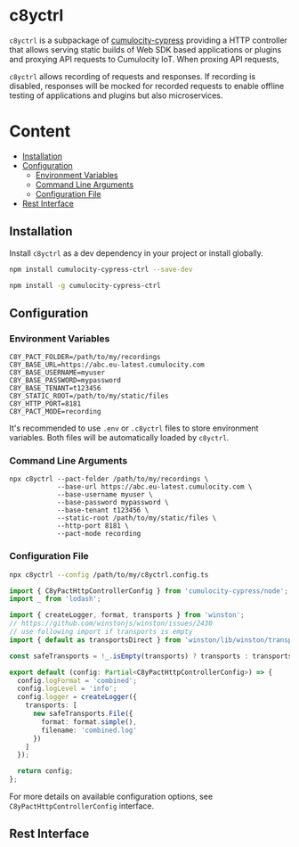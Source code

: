 # c8yctrl

`c8yctrl` is a subpackage of [cumulocity-cypress](https://github.com/SoftwareAG/cumulocity-cypress) providing a HTTP controller that allows serving static builds of Web SDK based applications or plugins and proxying API requests to Cumulocity IoT. When proxing API requests, 

`c8yctrl` allows recording of requests and responses. If recording is disabled, responses will be mocked for recorded requests to enable offline testing of applications and plugins but also microservices.

# Content
<!-- set markdown.extension.toc.levels 2..6 - level 1 is ignored in auto generated toc -->
- [Installation](#installation)
- [Configuration](#configuration)
  - [Environment Variables](#environment-variables)
  - [Command Line Arguments](#command-line-arguments)
  - [Configuration File](#configuration-file)
- [Rest Interface](#rest-interface)

## Installation

Install `c8yctrl` as a dev dependency in your project or install globally.

```bash
npm install cumulocity-cypress-ctrl --save-dev

npm install -g cumulocity-cypress-ctrl
```

## Configuration

### Environment Variables

```
C8Y_PACT_FOLDER=/path/to/my/recordings
C8Y_BASE_URL=https://abc.eu-latest.cumulocity.com
C8Y_BASE_USERNAME=myuser
C8Y_BASE_PASSWORD=mypassword
C8Y_BASE_TENANT=t123456
C8Y_STATIC_ROOT=/path/to/my/static/files
C8Y_HTTP_PORT=8181
C8Y_PACT_MODE=recording
```

It's recommended to use `.env` or `.c8yctrl` files to store environment variables. Both files will be automatically loaded by `c8yctrl`.

### Command Line Arguments

```shell
npx c8yctrl --pact-folder /path/to/my/recordings \ 
            --base-url https://abc.eu-latest.cumulocity.com \
            --base-username myuser \
            --base-password mypassword \
            --base-tenant t123456 \
            --static-root /path/to/my/static/files \
            --http-port 8181 \
            --pact-mode recording
```

### Configuration File

```bash
npx c8yctrl --config /path/to/my/c8yctrl.config.ts
```

```typescript
import { C8yPactHttpControllerConfig } from 'cumulocity-cypress/node';
import _ from 'lodash';

import { createLogger, format, transports } from 'winston';
// https://github.com/winstonjs/winston/issues/2430
// use following import if transports is empty
import { default as transportsDirect } from 'winston/lib/winston/transports/';

const safeTransports = !_.isEmpty(transports) ? transports : transportsDirect;

export default (config: Partial<C8yPactHttpControllerConfig>) => {
  config.logFormat = 'combined';
  config.logLevel = 'info';
  config.logger = createLogger({
    transports: [
      new safeTransports.File({
        format: format.simple(),
        filename: 'combined.log'
      })
    ]
  });

  return config;
};
```

For more details on available configuration options, see `C8yPactHttpControllerConfig` interface.

## Rest Interface

